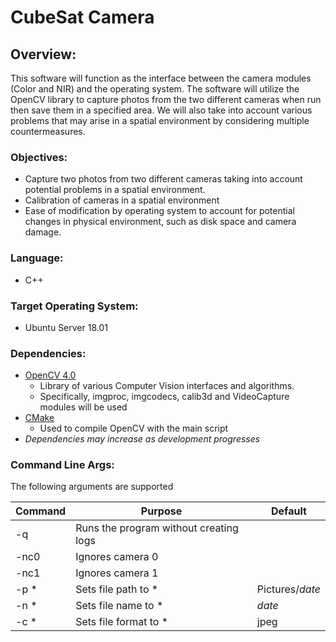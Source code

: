 
# CubeSat Camera
## Overview: 
This software will function as the interface between the camera modules (Color and NIR) and the operating system. The software will utilize the OpenCV library to capture photos from the two different cameras when run then save them in a specified area. We will also take into account various problems that may arise in a spatial environment by considering multiple countermeasures.  

### Objectives: 
- Capture two photos from two different cameras taking into account potential problems in a spatial environment. 
- Calibration of cameras in a spatial environment
- Ease of modification by operating system to account for potential changes in physical environment, such as disk space and camera damage.

### Language: 
- C++

### Target Operating System:
- Ubuntu Server 18.01

### Dependencies: 
- [OpenCV 4.0](https://opencv.org/)
  - Library of various Computer Vision interfaces and algorithms. 
  - Specifically, imgproc, imgcodecs, calib3d and VideoCapture modules will be used
- [CMake](https://cmake.org/)
  - Used to compile OpenCV with the main script
- *Dependencies may increase as development progresses*

### Command Line Args:
The following arguments are supported

Command | Purpose | Default
------------ | ------------- | -------------
-q | Runs the program without creating logs | 
-nc0 | Ignores camera 0 |
-nc1 | Ignores camera 1 |
-p * | Sets file path to * | Pictures/*date*
-n * | Sets file name to * | *date*
-c * | Sets file format to * | jpeg

